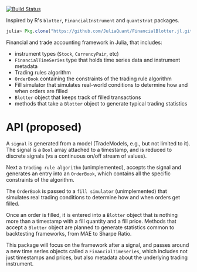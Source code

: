 [![Build Status](https://travis-ci.org/JuliaQuant/FinancialBlotter.jl.png)](https://travis-ci.org/JuliaQuant/FinancialBlotter.jl)

Inspired by R's `blotter`, `FinancialInstrument` and `quantstrat` packages.

````julia
julia> Pkg.clone("https://github.com/JuliaQuant/FinancialBlotter.jl.git")
````

Financial and trade accounting framework in Julia, that includes:
  * instrument types (`Stock`, `CurrencyPair`, etc)
  * `FinancialTimeSeries` type that holds time series data and instrument metadata 
  * Trading rules algorithm
  * `OrderBook` containing the constraints of the trading rule algorithm
  * Fill simulator that simulates real-world conditions to determine how and when orders are filled 
  * `Blotter` object that keeps track of filled transactions
  * methods that take a `Blotter` object to generate typical trading statistics

 # API (proposed)

A `signal` is generated from a model (TradeModels, e.g., but not limited to it). The signal is a `Bool` array attached to a timestamp, 
and is reduced to discrete signals (vs a continuous on/off stream of values).

Next a `trading rule algorithm` (unimplemented), accepts the signal and generates an entry into an `OrderBook`, which contains all the specific
constraints of the algorithm. 

The `OrderBook` is passed to a `fill simulator` (unimplemented) that simulates real trading conditions to determine how and when orders get filled. 

Once an order is filled, it is entered into a `Blotter` object that is nothing more than a timestamp with a fill quantity and a fill price. 
Methods that accept a `Blotter` object are planned to generate statistics common to backtesting frameworks, from MAE to Sharpe Ratio. 

This package will focus on the framework after a signal, and passes around a new time series objects called a `FinancialTimeSeries`, which includes not
just timestamps and prices, but also metadata about the underlying trading instrument.
